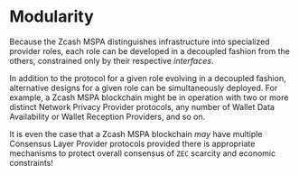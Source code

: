 # Modularity

Because the Zcash MSPA distinguishes infrastructure into specialized provider roles, each role can be developed in a decoupled fashion from the others, constrained only by their respective _interfaces_.

In addition to the protocol for a given role evolving in a decoupled fashion, alternative designs for a given role can be simultaneously deployed. For example, a Zcash MSPA blockchain might be in operation with two or more distinct Network Privacy Provider protocols, any number of Wallet Data Availability or Wallet Reception Providers, and so on.

It is even the case that a Zcash MSPA blockchain _may_ have multiple Consensus Layer Provider protocols provided there is appropriate mechanisms to protect overall consensus of `ZEC` scarcity and economic constraints!
